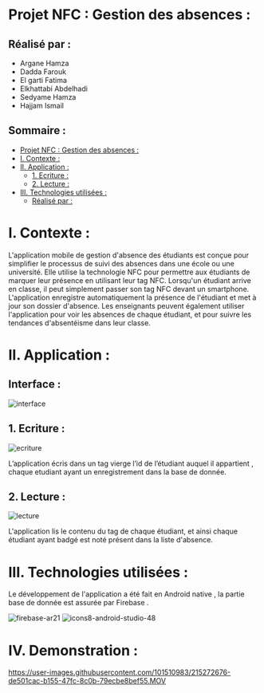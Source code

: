 #                                                        Projet NFC : Gestion des absences :

## Réalisé par :

- Argane Hamza
- Dadda Farouk
- El garti Fatima
- Elkhattabi Abdelhadi
- Sedyame Hamza 
- Hajjam Ismail


## Sommaire :
- [Projet NFC : Gestion des absences :](#projet-nfc---gestion-des-absences--)
- [I. Contexte :](#i-contexte--)
- [II. Application :](#ii-application--)
  * [1. Ecriture :](#1-ecriture--)
  * [2. Lecture :](#2-lecture--)
- [III. Technologies utilisées :](#iii-technologies-utilis-es--)
  * [Réalisé par :](#r-alis--par--)









# I. Contexte :
L'application mobile de gestion d'absence des étudiants  est conçue pour simplifier le processus de suivi des absences dans une école ou une université. Elle utilise la technologie NFC pour permettre aux étudiants de marquer leur présence en utilisant leur tag NFC. Lorsqu'un étudiant arrive en classe, il peut simplement passer son tag NFC devant un smartphone. L'application enregistre automatiquement la présence de l'étudiant et met à jour son dossier d'absence. Les enseignants peuvent également utiliser l'application pour voir les absences de chaque étudiant, et pour suivre les tendances d'absentéisme dans leur classe.

# II. Application :
## Interface :

![interface](https://user-images.githubusercontent.com/101510983/215272640-3163371b-15ad-48df-a0f3-6bad509afdaa.jpeg)

## 1. Ecriture :

![ecriture](https://user-images.githubusercontent.com/101510983/215272457-4c438864-a7a6-48e7-a8f6-66f1b89cc7b3.jpeg)


L’application écris dans un tag vierge l’id de l’étudiant auquel il appartient , chaque etudiant ayant un enregistrement dans la base de donnée.

## 2. Lecture :
![lecture](https://user-images.githubusercontent.com/101510983/215272492-d0d3d4ff-dde3-4ca3-bf12-6426b58c9cef.jpeg)

L'application lis le contenu du tag de chaque étudiant, et ainsi chaque étudiant ayant badgé est noté présent dans la liste d'absence.

# III. Technologies utilisées :
Le développement de l'application a été  fait en Android native , la partie base de donnée est assurée par Firebase .

![firebase-ar21](https://user-images.githubusercontent.com/101510983/214885026-af818c8f-768c-4b3d-b608-9ed4c45b7d2e.svg)
![icons8-android-studio-48](https://user-images.githubusercontent.com/101510983/214885361-bd9cce07-749f-4c0b-b509-477ec0cf2fe4.png)
 
 # IV. Demonstration :

https://user-images.githubusercontent.com/101510983/215272676-de501cac-b155-47fc-8c0b-79ecbe8bef55.MOV



